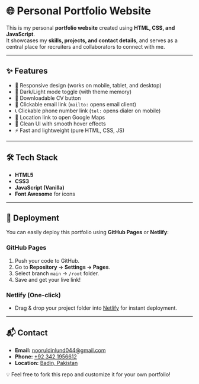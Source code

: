 # 🌐 Personal Portfolio Website

This is my personal **portfolio website** created using **HTML, CSS, and JavaScript**.  
It showcases my **skills, projects, and contact details**, and serves as a central place for recruiters and collaborators to connect with me.  

---

## ✨ Features
- 📌 Responsive design (works on mobile, tablet, and desktop)
- 🌙 Dark/Light mode toggle (with theme memory)
- 📂 Downloadable CV button
- 📧 Clickable email link (`mailto:` opens email client)
- 📞 Clickable phone number link (`tel:` opens dialer on mobile)
- 📍 Location link to open Google Maps
- 🎨 Clean UI with smooth hover effects
- ⚡ Fast and lightweight (pure HTML, CSS, JS)

---

## 🛠️ Tech Stack
- **HTML5**
- **CSS3**
- **JavaScript (Vanilla)**
- **Font Awesome** for icons

---

## 🚀 Deployment
You can easily deploy this portfolio using **GitHub Pages** or **Netlify**:

### GitHub Pages
1. Push your code to GitHub.
2. Go to **Repository → Settings → Pages**.
3. Select branch `main` → `/root` folder.
4. Save and get your live link!

### Netlify (One-click)
- Drag & drop your project folder into [Netlify](https://app.netlify.com/drop) for instant deployment.

---

## 📬 Contact
- **Email:** [nooruldinlund044@gmail.com](mailto:nooruldinlund044@gmail.com)  
- **Phone:** [+92 342 1956612](tel:+923421956612)  
- **Location:** [Badin, Pakistan](https://www.google.com/maps/place/Badin)  

💡 Feel free to fork this repo and customize it for your own portfolio!

